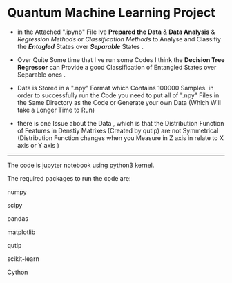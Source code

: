 Quantum Machine Learning Project
====

- in the Attached ".ipynb" File Ive **Prepared the Data** & **Data Analysis** & _Regression Methods_ or _Classification Methods_ to Analyse and Classifiy 
the **_Entagled_**  States over **_Separable_** States .

- Over Quite Some time that I ve run some Codes 
I think the **Decision Tree Regressor** can Provide a good Classification of Entangled States over Separable ones .

- Data is  Stored in a ".npy" Format which Contains 100000 Samples.
in order to successfully run the Code you need to put all of ".npy" Files in the Same Directory as the Code
or Generate your own Data (Which Will take a Longer Time to Run) 

- there is one Issue about the Data , which is that the Distribution Function of Features in  Denstiy Matrixes (Created by qutip) 
are not Symmetrical (Distribution Function changes when you Measure in  Z axis in relate to X axis or Y axis
 )


----
The code is jupyter notebook using python3 kernel.

The required packages to run the code are:

numpy

scipy

pandas

matplotlib

qutip

scikit-learn

Cython
